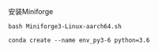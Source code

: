 
安装Miniforge
```
bash Miniforge3-Linux-aarch64.sh
```


```
conda create --name env_py3-6 python=3.6
```